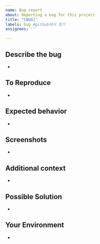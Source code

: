```yaml
---
name: Bug report
about: Reporting a bug for this project
title: "[BUG]"
labels: bug #github에서 찾기
assignees: ''

---
```


## Describe the bug
- 

## To Reproduce 
- 

## Expected behavior
- 

## Screenshots
- 

## Additional context
-

## Possible Solution
- 

## Your Environment
- 
